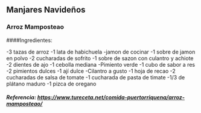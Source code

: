 ## Manjares Navideños 
### Arroz Mamposteao
####Ingredientes:

-3 tazas de arroz
-1 lata de habichuela
-jamon de cocinar
-1 sobre de jamon en polvo
-2 cucharadas de sofrito
-1 sobre de sazon con culantro y achiote
-2 dientes de ajo
-1 cebolla mediana
-Pimiento verde
-1 cubo de sabor a res
-2 pimientos dulces
-1 ají dulce
-Cilantro a gusto
-1 hoja de recao
-2 cucharadas de salsa de tomate
-1 cucharada de pasta de timate
-1/3 de plátano maduro
-1 pizca de oregano

##### Referencia: https://www.tureceta.net/comida-puertorriquena/arroz-mamposteao/
